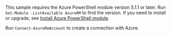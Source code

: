 ﻿---
author: sptramer
ms.service: virtual-machines
ms.topic: include
ms.date: 01/30/2019
ms.author: sttramer
---
This sample requires the Azure PowerShell module version 5.1.1 or later. Run ` Get-Module -ListAvailable AzureRM` to find the version. If you need to install or upgrade, see [Install Azure PowerShell module](/powershell/azure/azurerm/install-azurerm-ps). 

Run `Connect-AzureRmAccount` to create a connection with Azure. 
